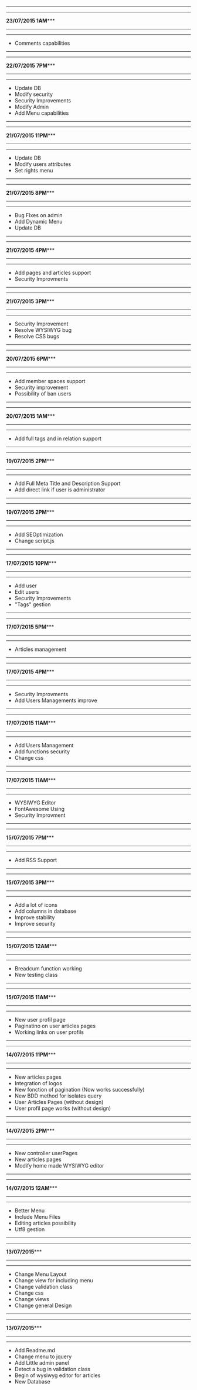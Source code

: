 *********************************************
*********************************************
****************23/07/2015 1AM*******************
*********************************************
*********************************************
- Comments capabilities

*********************************************
*********************************************
****************22/07/2015 7PM*******************
*********************************************
*********************************************
- Update DB
- Modify security
- Security Improvements
- Modify Admin
- Add Menu capabilities


*********************************************
*********************************************
****************21/07/2015 11PM*******************
*********************************************
*********************************************
- Update DB
- Modify users attributes
- Set rights menu


*********************************************
*********************************************
****************21/07/2015 8PM*******************
*********************************************
*********************************************
- Bug FIxes on admin
- Add Dynamic Menu
- Update DB

*********************************************
*********************************************
****************21/07/2015 4PM*******************
*********************************************
*********************************************
- Add pages and articles support
- Security Improvments

*********************************************
*********************************************
****************21/07/2015 3PM*******************
*********************************************
*********************************************
- Security Improvement
- Resolve WYSIWYG bug
- Resolve CSS bugs

*********************************************
*********************************************
****************20/07/2015 6PM*******************
*********************************************
*********************************************
- Add member spaces support
- Security improvement
- Possibility of ban users

*********************************************
*********************************************
****************20/07/2015 1AM*******************
*********************************************
*********************************************
- Add full tags and in relation support

*********************************************
*********************************************
****************19/07/2015 2PM*******************
*********************************************
*********************************************
- Add Full Meta Title and Description Support
- Add direct link if user is administrator

*********************************************
*********************************************
****************19/07/2015 2PM*******************
*********************************************
*********************************************
- Add SEOptimization
- Change script.js


*********************************************
*********************************************
****************17/07/2015 10PM*******************
*********************************************
*********************************************
- Add user
- Edit users
- Security Improvements 
- "Tags" gestion

*********************************************
*********************************************
****************17/07/2015 5PM*******************
*********************************************
*********************************************
- Articles management

*********************************************
*********************************************
****************17/07/2015 4PM*******************
*********************************************
*********************************************
- Security Improvments
- Add Users Managements improve

*********************************************
*********************************************
****************17/07/2015 11AM*******************
*********************************************
*********************************************
- Add Users Management
- Add functions security
- Change css

*********************************************
*********************************************
****************17/07/2015 11AM*******************
*********************************************
*********************************************
- WYSIWYG Editor
- FontAwesome Using
- Security Improvment


*********************************************
*********************************************
****************15/07/2015 7PM*******************
*********************************************
*********************************************
- Add RSS Support

*********************************************
*********************************************
****************15/07/2015 3PM*******************
*********************************************
*********************************************
- Add a lot of icons
- Add columns in database
- Improve stability
- Improve security

*********************************************
*********************************************
****************15/07/2015 12AM*******************
*********************************************
*********************************************
- Breadcum function working
- New testing class

*********************************************
*********************************************
****************15/07/2015 11AM*******************
*********************************************
*********************************************
- New user profil page
- Paginatino on user articles pages
- Working links on user profils

*********************************************
*********************************************
****************14/07/2015 11PM*******************
*********************************************
*********************************************
- New articles pages
- Integration of logos
- New fonction of pagination (Now works successfully)
- New BDD method for isolates query
- User Articles Pages (without design)
- User profil page works (without design)

*********************************************
*********************************************
****************14/07/2015 2PM*******************
*********************************************
*********************************************
- New controller userPages
- New articles pages
- Modify home made WYSIWYG editor

*********************************************
*********************************************
****************14/07/2015 12AM*******************
*********************************************
*********************************************
- Better Menu
- Include Menu Files
- Editing articles possibility
- Utf8 gestion


*********************************************
*********************************************
****************13/07/2015*******************
*********************************************
*********************************************
- Change Menu Layout
- Change view for including menu
- Change validation class
- Change css
- Change views
- Change general Design




*********************************************
*********************************************
****************13/07/2015*******************
*********************************************
*********************************************
- Add Readme.md
- Change menu to jquery
- Add Little admin panel
- Detect a bug in validation class
- Begin of wysiwyg editor for articles
- New Database